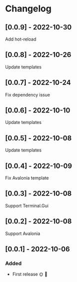 # Changelog

## [0.0.9] - 2022-10-30

Add hot-reload

## [0.0.8] - 2022-10-26

Update templates

## [0.0.7] - 2022-10-24

Fix dependency issue

## [0.0.6] - 2022-10-10

Update templates

## [0.0.5] - 2022-10-08

Update templates

## [0.0.4] - 2022-10-09

Fix Avalonia template

## [0.0.3] - 2022-10-08

Support Terminal.Gui

## [0.0.2] - 2022-10-08

Support Avalonia

## [0.0.1] - 2022-10-06

### Added
* First release 🌞 🚀
